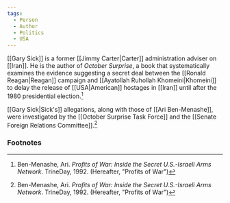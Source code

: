 ```yaml
---
tags:
  - Person
  - Author
  - Politics
  - USA
---
```

[[Gary Sick]] is a former [[Jimmy Carter|Carter]] administration adviser on [[Iran]]. He is the author of *October Surprise*, a book that systematically examines the evidence suggesting a secret deal between the [[Ronald Reagan|Reagan]] campaign and [[Ayatollah Ruhollah Khomeini|Khomeini]] to delay the release of [[USA|American]] hostages in [[Iran]] until after the 1980 presidential election.[^1]

[[Gary Sick|Sick's]] allegations, along with those of [[Ari Ben-Menashe]], were investigated by the [[October Surprise Task Force]] and the [[Senate Foreign Relations Committee]].[^1]

### Footnotes
[^1]: Ben-Menashe, Ari. *Profits of War: Inside the Secret U.S.-Israeli Arms Network*. TrineDay, 1992. (Hereafter, "Profits of War")

